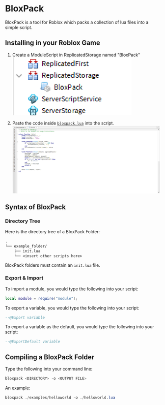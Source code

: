 # BloxPack
BloxPack is a tool for Roblox which packs a collection of lua files into a simple script.

## Installing in your Roblox Game
1. Create a ModuleScript in ReplicatedStorage named "BloxPack"
![Step 1](images/Step1.png)

2. Paste the code inside [`bloxpack.lua`](https://github.com/RedBigz/BloxPack/blob/main/bloxpack.lua) into the script.
![Step 2](images/Step2.png)

## Syntax of BloxPack
### Directory Tree
Here is the directory tree of a BloxPack Folder:
```
.
└── example_folder/
    ├── init.lua
    └── <insert other scripts here>
```
BloxPack folders must contain an `init.lua` file.

### Export & Import
To import a module, you would type the following into your script:
```lua
local module = require("module");
```
To export a variable, you would type the following into your script:
```lua
--@Export variable
```
To export a variable as the default, you would type the following into your script:
```lua
--@ExportDefault variable
```

## Compiling a BloxPack Folder
Type the following into your command line:
```powershell
bloxpack <DIRECTORY> -o <OUTPUT FILE>
```
An example:
```powershell
bloxpack ./examples/helloworld -o ./helloworld.lua
```